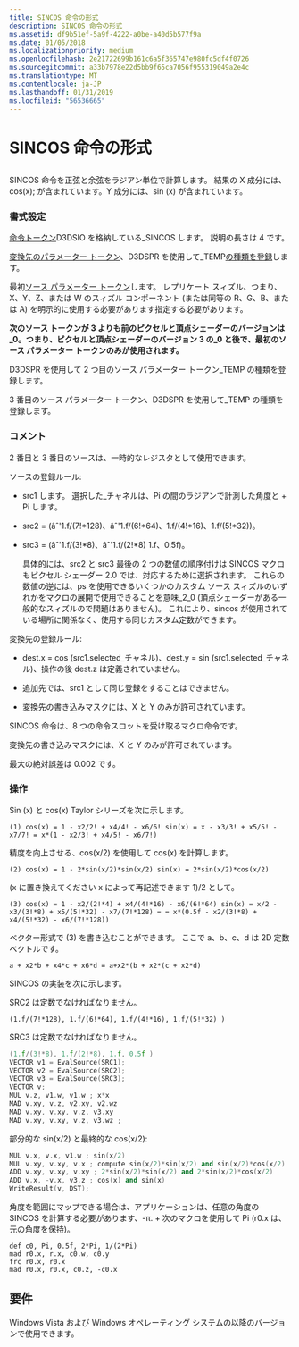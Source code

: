 ```yaml
---
title: SINCOS 命令の形式
description: SINCOS 命令の形式
ms.assetid: df9b51ef-5a9f-4222-a0be-a40d5b577f9a
ms.date: 01/05/2018
ms.localizationpriority: medium
ms.openlocfilehash: 2e21722699b161c6a5f365747e980fc5df4f0726
ms.sourcegitcommit: a33b7978e22d5bb9f65ca7056f955319049a2e4c
ms.translationtype: MT
ms.contentlocale: ja-JP
ms.lasthandoff: 01/31/2019
ms.locfileid: "56536665"
---
```

# <a name="sincos-instruction-format"></a>SINCOS 命令の形式


## <span id="ddk_sincos_instruction_gg"></span><span id="DDK_SINCOS_INSTRUCTION_GG"></span>


SINCOS 命令を正弦と余弦をラジアン単位で計算します。 結果の X 成分には、cos(x); が含まれています。Y 成分には、sin (x) が含まれています。

### <a name="span-idformatspanspan-idformatspanformat"></a><span id="format"></span><span id="FORMAT"></span>書式設定

[命令トークン](instruction-token.md)D3DSIO を格納している\_SINCOS します。 説明の長さは 4 です。

[変換先のパラメーター トークン](destination-parameter-token.md)、D3DSPR を使用して\_TEMP[の種類を登録](https://msdn.microsoft.com/library/windows/hardware/ff569707)します。

最初[ソース パラメーター トークン](source-parameter-token.md)します。 レプリケート スィズル、つまり、X、Y、Z、または W のスィズル コンポーネント (または同等の R、G、B、または A) を明示的に使用する必要があります指定する必要があります。

**次のソース トークンが 3 よりも前のピクセルと頂点シェーダーのバージョンは\_0。つまり、ピクセルと頂点シェーダーのバージョン 3 の\_0 と後で、最初のソース パラメーター トークンのみが使用されます。**

D3DSPR を使用して 2 つ目のソース パラメーター トークン\_TEMP の種類を登録します。

3 番目のソース パラメーター トークン、D3DSPR を使用して\_TEMP の種類を登録します。

### <a name="span-idcommentsspanspan-idcommentsspancomments"></a><span id="comments"></span><span id="COMMENTS"></span>コメント

2 番目と 3 番目のソースは、一時的なレジスタとして使用できます。

ソースの登録ルール:

-   src1 します。 選択した\_チャネルは、Pi の間のラジアンで計測した角度と + Pi します。

-   src2 = (âˆ'1.f/(7!\*128)、âˆ'1.f/(6!\*64)、1.f/(4!\*16)、1.f/(5!\*32))。

-   src3 = (âˆ'1.f/(3!\*8)、âˆ'1.f/(2!\*8) 1.f、0.5f)。

    具体的には、src2 と src3 最後の 2 つの数値の順序付けは SINCOS マクロもピクセル シェーダー 2.0 では、対応するために選択されます。 これらの数値の逆には、ps を使用できるいくつかのカスタム ソース スィズルのいずれかをマクロの展開で使用できることを意味\_2\_0 (頂点シェーダーがある一般的なスィズルので問題はありません)。 これにより、sincos が使用されている場所に関係なく、使用する同じカスタム定数ができます。

変換先の登録ルール:

-   dest.x = cos (src1.selected\_チャネル)、dest.y = sin (src1.selected\_チャネル)、操作の後 dest.z は定義されていません。

-   追加先では、src1 として同じ登録をすることはできません。

-   変換先の書き込みマスクには、X と Y のみが許可されています。

SINCOS 命令は、8 つの命令スロットを受け取るマクロ命令です。

変換先の書き込みマスクには、X と Y のみが許可されています。

最大の絶対誤差は 0.002 です。

### <a name="span-idoperationspanspan-idoperationspanoperation"></a><span id="operation"></span><span id="OPERATION"></span>操作

Sin (x) と cos(x) Taylor シリーズを次に示します。


`(1) cos(x) = 1 - x2/2! + x4/4! - x6/6!
sin(x) = x - x3/3! + x5/5! - x7/7! = x*(1 - x2/3! + x4/5! - x6/7!)`

精度を向上させる、cos(x/2) を使用して cos(x) を計算します。

`(2) cos(x) = 1 - 2*sin(x/2)*sin(x/2)
sin(x) = 2*sin(x/2)*cos(x/2)`

(x に置き換えてください x によって再記述できます 1)/2 として。

`(3) cos(x) = 1 - x2/(2!*4) + x4/(4!*16) - x6/(6!*64)
sin(x) = x/2 - x3/(3!*8) + x5/(5!*32) - x7/(7!*128) =
= x*(0.5f - x2/(3!*8) + x4/(5!*32) - x6/(7!*128))`

ベクター形式で (3) を書き込むことができます。 ここで a、b、c、d は 2D 定数ベクトルです。

`a + x2*b + x4*c + x6*d = a+x2*(b + x2*(c + x2*d)`


SINCOS の実装を次に示します。


SRC2 は定数でなければなりません。

`(1.f/(7!*128), 1.f/(6!*64), 1.f/(4!*16), 1.f/(5!*32) )`

SRC3 は定数でなければなりません。

```cpp
(1.f/(3!*8), 1.f/(2!*8), 1.f, 0.5f )
VECTOR v1 = EvalSource(SRC1);
VECTOR v2 = EvalSource(SRC2);
VECTOR v3 = EvalSource(SRC3);
VECTOR v;
MUL v.z, v1.w, v1.w ; x*x
MAD v.xy, v.z, v2.xy, v2.wz
MAD v.xy, v.xy, v.z, v3.xy
MAD v.xy, v.xy, v.z, v3.wz ; 
```

部分的な sin(x/2) と最終的な cos(x/2):

```cpp
MUL v.x, v.x, v1.w ; sin(x/2)
MUL v.xy, v.xy, v.x ; compute sin(x/2)*sin(x/2) and sin(x/2)*cos(x/2)
ADD v.xy, v.xy, v.xy ; 2*sin(x/2)*sin(x/2) and 2*sin(x/2)*cos(x/2)
ADD v.x, -v.x, v3.z ; cos(x) and sin(x)
WriteResult(v, DST);
```

角度を範囲にマップできる場合は、アプリケーションは、任意の角度の SINCOS を計算する必要があります、-π. + 次のマクロを使用して Pi (r0.x は、元の角度を保持)。

```macro
def c0, Pi, 0.5f, 2*Pi, 1/(2*Pi)
mad r0.x, r.x, c0.w, c0.y
frc r0.x, r0.x
mad r0.x, r0.x, c0.z, -c0.x
```

## <a name="span-idrequirementsspanspan-idrequirementsspanspan-idrequirementsspanrequirements"></a><span id="Requirements"></span><span id="requirements"></span><span id="REQUIREMENTS"></span>要件


Windows Vista および Windows オペレーティング システムの以降のバージョンで使用できます。

 

 





